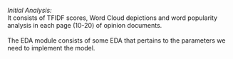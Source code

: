 *Initial Analysis:*
<br>
It consists of TFIDF scores, Word Cloud depictions and word popularity analysis in each page (10-20) of opinion documents.
<br>
<br>
The EDA module consists of some EDA that pertains to the parameters we need to implement the model.
</br>
